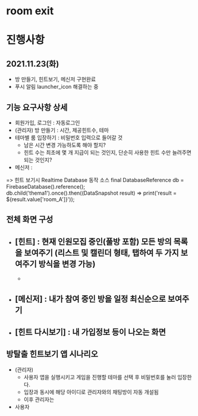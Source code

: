 # room exit

# 진행사항
## 2021.11.23(화)
- 방 만들기, 힌트보기, 메신저 구현완료
- 푸시 알림 launcher_icon 해결하는 중

## 기능 요구사항 상세
- 회원가입, 로그인 : 자동로그인
- (관리자) 방 만들기 : 시간, 제공힌트수, 테마
- 테마별 룸 입장하기 : 비밀번호 입력으로 들어갈 것
    - 남은 시간 변경 가능하도록 해야 할지?
    - 힌트 수는 최초에 몇 개 지급이 되는 것인지, 단순히 사용한 힌트 수만 늘려주면 되는 것인지?
- 메신저 :

=> 힌트 보기시 Realtime Database 동작 소스
  final DatabaseReference db = FirebaseDatabase().reference();
  db.child('thema1').once().then((DataSnapshot result) => print('result = ${result.value['room_A']}'));

## 전체 화면 구성
- [힌트] : 현재 인원모집 중인(풀방 포함) 모든 방의 목록을 보여주기 (리스트 및 캘린더 형태, 탭하여 두 가지 보여주기 방식을 변경 가능)
    -
    -
- [메신저] : 내가 참여 중인 방을 일정 최신순으로 보여주기
    -
- [힌트 다시보기] : 내 가입정보 등이 나오는 화면
    -

## 방탈출 힌트보기 앱 시나리오
- (관리자)
    - 사용자 앱을 실행시키고 게임을 진행할 테마를 선택 후 비밀번호를 눌러 입장한다.
    - 입장과 동시에 해당 아이디로 관리자와의 채팅방이 자동 개설됨
    - 이후 관리자는
- 사용자